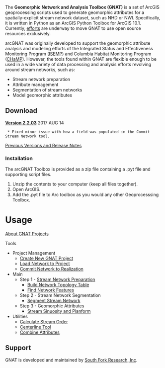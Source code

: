 The **Geomorphic Network and Analysis Toolbox (GNAT)** is a set of ArcGIS geoprocessing scripts used to generate geomorphic attributes for a spatially-explicit stream network dataset, such as NHD or NWI.  Specifically, it is written in Python as an ArcGIS Python Toolbox for ArcGIS 10.1. Currently, [efforts](https://github.com/SouthForkResearch/pyGNAT) are underway to move GNAT to use open source resources exclusively.

arcGNAT was originally developed to support the geomorphic attribute analysis and modeling efforts of the Integrated Status and Effectiveness Monitoring Program ([ISEMP](http://isemp.org)) and Columbia Habitat Monitoring Program ([CHaMP](https://www.champmonitoring.org)). However, the tools found within GNAT are flexible enough to be used in a wide variety of data processing and analysis efforts revolving around stream networks, such as:

* Stream network preparation
* Attribute management
* Segmentation of stream networks
* Model geomorphic attributes


## Download

**[Version 2.2.03](Downloads/arcGNAT_2.1.12.zip")** 2017 AUG 14

``` * Fixed minor issue with how a field was populated in the Commit Stream Network tool.```

[Previous Versions and Release Notes](releases)

### Installation

The arcGNAT Toolbox is provided as a zip file containing a .pyt file and supporting script files. 

1. Unzip the contents to your computer (keep all files together).
2. Open ArcGIS.
3. Add the .pyt file to Arc toolbox as you would any other Geoprocesssing Toolbox.

# Usage

[About GNAT Projects](GNAT_Project)

Tools

- Project Management
  - [Create New GNAT Project](Project_NewGNATProject)
  - [Load Network to Project](Project_LoadNetwork)
  - [Commit Network to Realization](Project_CommitRealization)
- Main
  - Step 1 - [Stream Network Preparation](Stream-Network-Prep)
    - [Build Network Topology Table](Build-Network-Topology-Table)
    - [Find Network Features](Find-Network-Features)
  - Step 2 - Stream Network Segmentation
    - [Segment Stream Network](Segment-Stream-Network)
  - Step 3 - Geomorphic Attributes
    - [Stream Sinuosity and Planform](Stream-Sinuosity-and-Planform)
- Utilities
  - [Calculate Stream Order](Calculate-Stream-Order)
  - [Centerline Tool](Centerline-Tool)
  - [Combine Attributes](CombineAttributes)

##  Support

GNAT is developed and maintained by [South Fork Research, Inc](http://southforkresearch.org).
